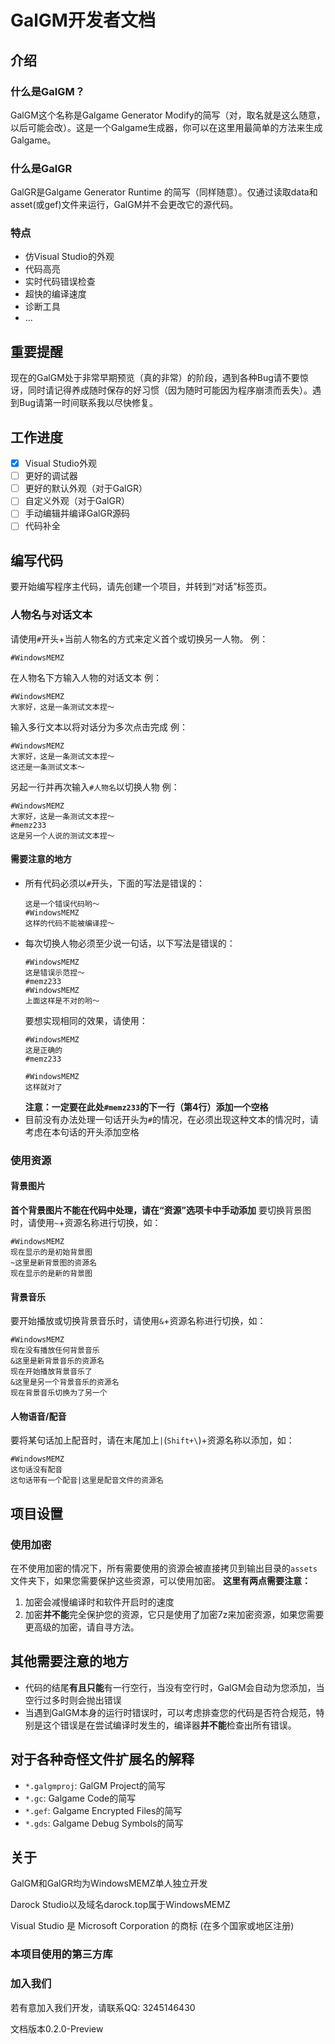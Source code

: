 # GalGM开发者文档
## 介绍
### 什么是GalGM？
GalGM这个名称是Galgame Generator Modify的简写（对，取名就是这么随意，以后可能会改）。这是一个Galgame生成器，你可以在这里用最简单的方法来生成Galgame。
### 什么是GalGR
GalGR是Galgame Generator Runtime 的简写（同样随意）。仅通过读取data和asset(或gef)文件来运行，GalGM并不会更改它的源代码。
### 特点
- 仿Visual Studio的外观
- 代码高亮
- 实时代码错误检查
- 超快的编译速度
- 诊断工具
- ...
## 重要提醒
现在的GalGM处于非常早期预览（真的非常）的阶段，遇到各种Bug请不要惊讶，同时请记得养成随时保存的好习惯（因为随时可能因为程序崩溃而丢失）。遇到Bug请第一时间联系我以尽快修复。
## 工作进度
- [x] Visual Studio外观
- [ ] 更好的调试器
- [ ] 更好的默认外观（对于GalGR）
- [ ] 自定义外观（对于GalGR）
- [ ] 手动编辑并编译GalGR源码
- [ ] 代码补全
## 编写代码
要开始编写程序主代码，请先创建一个项目，并转到“对话”标签页。
### 人物名与对话文本
请使用`#`开头+当前人物名的方式来定义首个或切换另一人物。
例：
```
#WindowsMEMZ
```
在人物名下方输入人物的对话文本
例：
```
#WindowsMEMZ
大家好，这是一条测试文本捏～
```
输入多行文本以将对话分为多次点击完成
例：
```
#WindowsMEMZ
大家好，这是一条测试文本捏～
这还是一条测试文本～
```
另起一行并再次输入`#人物名`以切换人物
例：
```
#WindowsMEMZ
大家好，这是一条测试文本捏～
#memz233
这是另一个人说的测试文本捏～
```
#### 需要注意的地方
- 所有代码必须以`#`开头，下面的写法是错误的：
    ```
    这是一个错误代码哟～
    #WindowsMEMZ
    这样的代码不能被编译捏～
    ```
- 每次切换人物必须至少说一句话，以下写法是错误的：
    ```
    #WindowsMEMZ
    这是错误示范捏～
    #memz233
    #WindowsMEMZ
    上面这样是不对的哟～
    ```
   要想实现相同的效果，请使用：
    ```
    #WindowsMEMZ
    这是正确的
    #memz233
     
    #WindowsMEMZ
    这样就对了
    ```
   **注意：一定要在此处`#memz233`的下一行（第4行）添加一个空格**
- 目前没有办法处理一句话开头为`#`的情况，在必须出现这种文本的情况时，请考虑在本句话的开头添加空格
### 使用资源
#### 背景图片
**首个背景图片不能在代码中处理，请在“资源”选项卡中手动添加**
要切换背景图时，请使用`~`+资源名称进行切换，如：
```
#WindowsMEMZ
现在显示的是初始背景图
~这里是新背景图的资源名
现在显示的是新的背景图
```
#### 背景音乐
要开始播放或切换背景音乐时，请使用`&`+资源名称进行切换，如：
```
#WindowsMEMZ
现在没有播放任何背景音乐
&这里是新背景音乐的资源名
现在开始播放背景音乐了
&这里是另一个背景音乐的资源名
现在背景音乐切换为了另一个
```
#### 人物语音/配音
要将某句话加上配音时，请在末尾加上`|`(`Shift+\`)+资源名称以添加，如：
```
#WindowsMEMZ
这句话没有配音
这句话带有一个配音|这里是配音文件的资源名
```
## 项目设置
### 使用加密
在不使用加密的情况下，所有需要使用的资源会被直接拷贝到输出目录的`assets`文件夹下，如果您需要保护这些资源，可以使用加密。
**这里有两点需要注意：**
1. 加密会减慢编译时和软件开启时的速度
2. 加密**并不能**完全保护您的资源，它只是使用了加密7z来加密资源，如果您需要更高级的加密，请自寻方法。
## 其他需要注意的地方
- 代码的结尾**有且只能**有一行空行，当没有空行时，GalGM会自动为您添加，当空行过多时则会抛出错误
- 当遇到GalGM本身的运行时错误时，可以考虑排查您的代码是否符合规范，特别是这个错误是在尝试编译时发生的，编译器**并不能**检查出所有错误。
## 对于各种奇怪文件扩展名的解释
- `*.galgmproj`: GalGM Project的简写
- `*.gc`: Galgame Code的简写
- `*.gef`: Galgame Encrypted Files的简写
- `*.gds`: Galgame Debug Symbols的简写
## 关于
GalGM和GalGR均为WindowsMEMZ单人独立开发

Darock Studio以及域名darock.top属于WindowsMEMZ

Visual Studio 是 Microsoft Corporation 的商标 (在多个国家或地区注册)

### 本项目使用的第三方库

### 加入我们
若有意加入我们开发，请联系QQ: 3245146430

文档版本0.2.0-Preview
